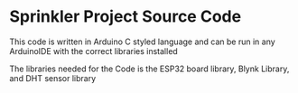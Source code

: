 # Sprinkler Project Source Code
This code is written in Arduino C styled language and can be run in any ArduinoIDE with the correct libraries installed

The libraries needed for the Code is the ESP32 board library, Blynk Library, and DHT sensor library
